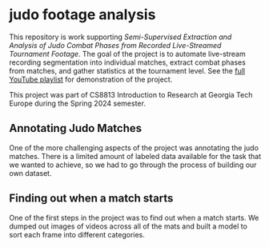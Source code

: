 <script>
  import Youtube from "svelte-youtube-embed";
</script>

# judo footage analysis

This repository is work supporting _Semi-Supervised Extraction and Analysis of Judo Combat Phases from Recorded Live-Streamed Tournament Footage_.
The goal of the project is to automate live-stream recording segmentation into individual matches, extract combat phases from matches, and gather statistics at the tournament level.
See the [full YouTube playlist](https://youtube.com/playlist?list=PLaBtWXB-9VkbHSHyyY-fjAVD7dO1P2PdO&si=muL92HcCVlvfbQH9) for demonstration of the project.


This project was part of CS8813 Introduction to Research at Georgia Tech Europe during the Spring 2024 semester.

## Annotating Judo Matches

One of the more challenging aspects of the project was annotating the judo matches.
There is a limited amount of labeled data available for the task that we wanted to achieve, so we had to go through the process of building our own dataset.

<Youtube id="50v9sShpuUw" />

## Finding out when a match starts

One of the first steps in the project was to find out when a match starts.
We dumped out images of videos across all of the mats and built a model to sort each frame into different categories.

<Youtube id="aVgAX6BmLCg" />
